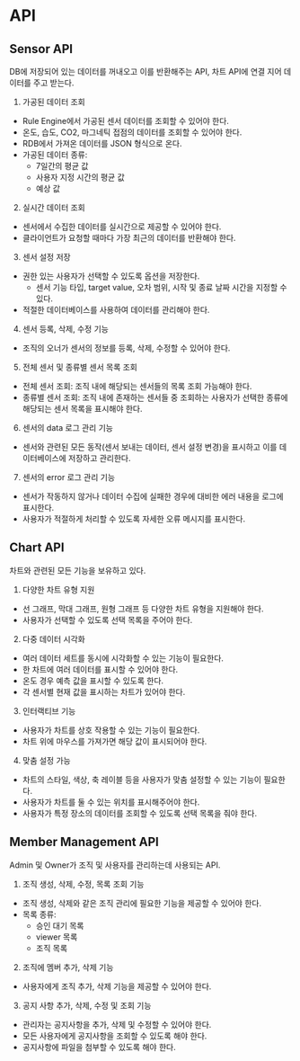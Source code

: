 # API

## Sensor API

DB에 저장되어 있는 데이터를 꺼내오고 이를 반환해주는 API, 차트 API에 연결 지어 데이터를 주고 받는다.

1. 가공된 데이터 조회

- Rule Engine에서 가공된 센서 데이터를 조회할 수 있어야 한다.
- 온도, 습도, CO2, 마그네틱 접점의 데이터를 조회할 수 있어야 한다.
- RDB에서 가져온 데이터를 JSON 형식으로 온다.
- 가공된 데이터 종류:
  - 7일간의 평균 값
  - 사용자 지정 시간의 평균 값
  - 예상 값

2. 실시간 데이터 조회

- 센서에서 수집한 데이터를 실시간으로 제공할 수 있어야 한다.
- 클라이언트가 요청할 때마다 가장 최근의 데이터를 반환해야 한다.

3. 센서 설정 저장

- 권한 있는 사용자가 선택할 수 있도록 옵션을 저장한다.
  - 센서 기능 타입, target value, 오차 범위, 시작 및 종료 날짜 시간을 지정할 수 있다.
- 적절한 데이터베이스를 사용하여 데이터를 관리해야 한다.

4. 센서 등록, 삭제, 수정 기능

- 조직의 오너가 센서의 정보를 등록, 삭제, 수정할 수 있어야 한다.

5. 전체 센서 및 종류별 센서 목록 조회

- 전체 센서 조회: 조직 내에 해당되는 센서들의 목록 조회 가능해야 한다.
- 종류별 센서 조회: 조직 내에 존재하는 센서들 중 조회하는 사용자가 선택한 종류에 해당되는 센서 목록을 표시해야 한다. 

6. 센서의 data 로그 관리 기능

- 센서와 관련된 모든 동작(센서 보내는 데이터, 센서 설정 변경)을 표시하고 이를 데이터베이스에 저장하고 관리한다.

7. 센서의 error 로그 관리 기능

- 센서가 작동하지 않거나 데이터 수집에 실패한 경우에 대비한 에러 내용을 로그에 표시한다.
- 사용자가 적절하게 처리할 수 있도록 자세한 오류 메시지를 표시한다.


## Chart API

차트와 관련된 모든 기능을 보유하고 있다.

1. 다양한 차트 유형 지원

- 선 그래프, 막대 그래프, 원형 그래프 등 다양한 차트 유형을 지원해야 한다.
- 사용자가 선택할 수 있도록 선택 목록을 주어야 한다.

2. 다중 데이터 시각화

- 여러 데이터 세트를 동시에 시각화할 수 있는 기능이 필요한다.
- 한 차트에 여러 데이터를 표시할 수 있어야 한다.
- 온도 경우 예측 값을 표시할 수 있도록 한다.
- 각 센서별 현재 값을 표시하는 차트가 있어야 한다.

3. 인터랙티브 기능

- 사용자가 차트를 상호 작용할 수 있는 기능이 필요한다.
- 차트 위에 마우스를 가져가면 해당 값이 표시되어야 한다.

4. 맞춤 설정 가능

- 차트의 스타일, 색상, 축 레이블 등을 사용자가 맞춤 설정할 수 있는 기능이 필요한다.
- 사용자가 차트를 둘 수 있는 위치를 표시해주어야 한다.
- 사용자가 특정 장소의 데이터를 조회할 수 있도록 선택 목록을 줘야 한다.

## Member Management API

Admin 및 Owner가 조직 및 사용자를 관리하는데 사용되는 API.

1. 조직 생성, 삭제, 수정, 목록 조회 기능

 - 조직 생성, 삭제와 같은 조직 관리에 필요한 기능을 제공할 수 있어야 한다. 
 - 목록 종류:
   - 승인 대기 목록
   - viewer 목록
   - 조직 목록

2. 조직에 멤버 추가, 삭제 기능

 - 사용자에게 조직 추가, 삭제 기능을 제공할 수 있어야 한다.
    
3. 공지 사항 추가, 삭제, 수정 및 조회 기능
   
 - 관리자는 공지사항을 추가, 삭제 및 수정할 수 있어야 한다.
 - 모든 사용자에게 공지사항을 조회할 수 있도록 해야 한다.
 - 공지사항에 파일을 첨부할 수 있도록 해야 한다.
